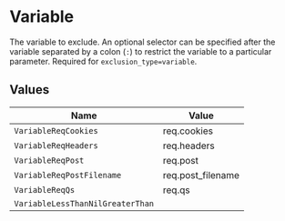# Variable

The variable to exclude. An optional selector can be specified after the variable separated by a colon (`:`) to restrict the variable to a particular parameter. Required for `exclusion_type=variable`.


## Values

| Name                             | Value                            |
| -------------------------------- | -------------------------------- |
| `VariableReqCookies`             | req.cookies                      |
| `VariableReqHeaders`             | req.headers                      |
| `VariableReqPost`                | req.post                         |
| `VariableReqPostFilename`        | req.post_filename                |
| `VariableReqQs`                  | req.qs                           |
| `VariableLessThanNilGreaterThan` | <nil>                            |